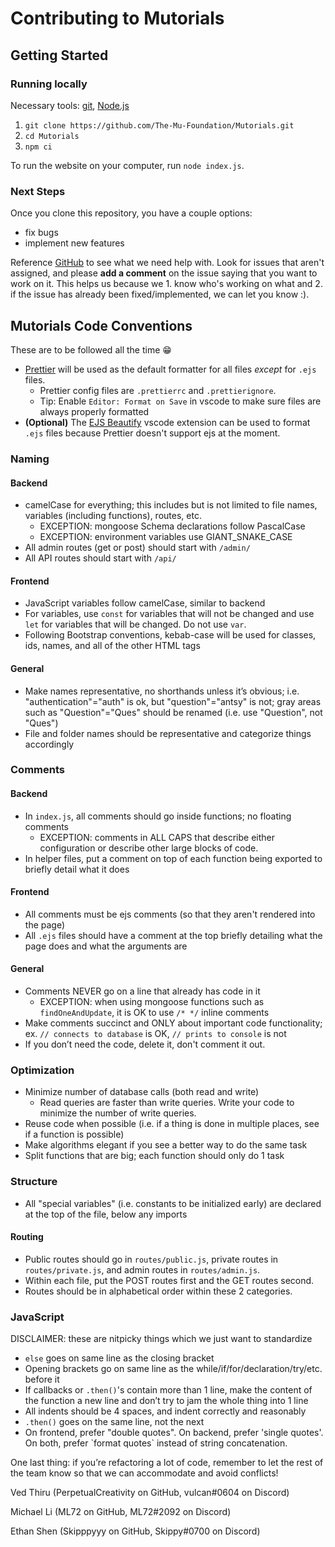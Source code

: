 # Contributing to Mutorials

## Getting Started

### Running locally

Necessary tools: [git](https://git-scm.com/downloads), [Node.js](https://nodejs.org/en/download/)

1. `git clone https://github.com/The-Mu-Foundation/Mutorials.git`
2. `cd Mutorials`
3. `npm ci`

To run the website on your computer, run `node index.js`.

### Next Steps

Once you clone this repository, you have a couple options:

- fix bugs
- implement new features

Reference [GitHub](https://github.com/The-Mu-Foundation/Mutorials/issues) to see what we need help with. Look for issues that aren't assigned, and please **add a comment** on the issue saying that you want to work on it. This helps us because we 1. know who's working on what and 2. if the issue has already been fixed/implemented, we can let you know :).

## Mutorials Code Conventions

These are to be followed all the time 😁

- [Prettier](https://prettier.io) will be used as the default formatter for all files _except_ for `.ejs` files.
  - Prettier config files are `.prettierrc` and `.prettierignore`.
  - Tip: Enable `Editor: Format on Save` in vscode to make sure files are always properly formatted
- **(Optional)** The [EJS Beautify](https://marketplace.visualstudio.com/items?itemName=j69.ejs-beautify) vscode extension can be used to format `.ejs` files because Prettier doesn't support ejs at the moment.

### Naming

#### Backend

- camelCase for everything; this includes but is not limited to file names, variables (including functions), routes, etc.
  - EXCEPTION: mongoose Schema declarations follow PascalCase
  - EXCEPTION: environment variables use GIANT_SNAKE_CASE
- All admin routes (get or post) should start with `/admin/`
- All API routes should start with `/api/`

#### Frontend

- JavaScript variables follow camelCase, similar to backend
- For variables, use `const` for variables that will not be changed and use `let` for variables that will be changed. Do not use `var`.
- Following Bootstrap conventions, kebab-case will be used for classes, ids, names, and all of the other HTML tags

#### General

- Make names representative, no shorthands unless it’s obvious; i.e. "authentication"="auth" is ok, but "question"="antsy" is not; gray areas such as "Question"="Ques" should be renamed (i.e. use "Question", not "Ques")
- File and folder names should be representative and categorize things accordingly

### Comments

#### Backend

- In `index.js`, all comments should go inside functions; no floating comments
  - EXCEPTION: comments in ALL CAPS that describe either configuration or describe other large blocks of code.
- In helper files, put a comment on top of each function being exported to briefly detail what it does

#### Frontend

- All comments must be ejs comments (so that they aren't rendered into the page)
- All `.ejs` files should have a comment at the top briefly detailing what the page does and what the arguments are

#### General

- Comments NEVER go on a line that already has code in it
  - EXCEPTION: when using mongoose functions such as `findOneAndUpdate`, it is OK to use `/* */` inline comments
- Make comments succinct and ONLY about important code functionality; ex. `// connects to database` is OK, `// prints to console` is not
- If you don’t need the code, delete it, don't comment it out.

### Optimization

- Minimize number of database calls (both read and write)
  - Read queries are faster than write queries. Write your code to minimize the number of write queries.
- Reuse code when possible (i.e. if a thing is done in multiple places, see if a function is possible)
- Make algorithms elegant if you see a better way to do the same task
- Split functions that are big; each function should only do 1 task

### Structure

- All "special variables" (i.e. constants to be initialized early) are declared at the top of the file, below any imports

#### Routing

- Public routes should go in `routes/public.js`, private routes in `routes/private.js`, and admin routes in `routes/admin.js`.
- Within each file, put the POST routes first and the GET routes second.
- Routes should be in alphabetical order within these 2 categories.

### JavaScript

DISCLAIMER: these are nitpicky things which we just want to standardize

- `else` goes on same line as the closing bracket
- Opening brackets go on same line as the while/if/for/declaration/try/etc. before it
- If callbacks or `.then()`'s contain more than 1 line, make the content of the function a new line and don’t try to jam the whole thing into 1 line
- All indents should be 4 spaces, and indent correctly and reasonably
- `.then()` goes on the same line, not the next
- On frontend, prefer "double quotes". On backend, prefer 'single quotes'. On both, prefer \`format quotes\` instead of string concatenation.

One last thing: if you’re refactoring a lot of code, remember to let the rest of the team know so that we can accommodate and avoid conflicts!

Ved Thiru (PerpetualCreativity on GitHub, vulcan#0604 on Discord)

Michael Li (ML72 on GitHub, ML72#2092 on Discord)

Ethan Shen (Skipppyyy on GitHub, Skippy#0700 on Discord)
